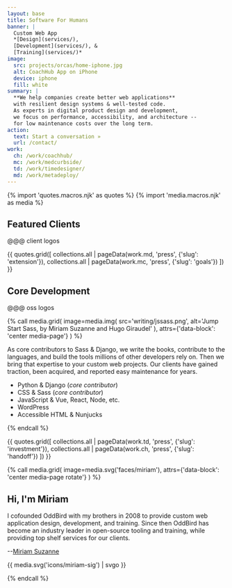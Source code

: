 ```yaml
---
layout: base
title: Software For Humans
banner: |
  Custom Web App
  *[Design](services/),
  [Development](services/), &
  [Training](services/)*
image:
  src: projects/orcas/home-iphone.jpg
  alt: CoachHub App on iPhone
  device: iphone
  fill: white
summary: |
  **We help companies create better web applications**
  with resilient design systems & well-tested code.
  As experts in digital product design and development,
  we focus on performance, accessibility, and architecture --
  for low maintenance costs over the long term.
action:
  text: Start a conversation »
  url: /contact/
work:
  ch: /work/coachhub/
  mc: /work/medcurbside/
  td: /work/timedesigner/
  md: /work/metadeploy/
---
```


{% import 'quotes.macros.njk' as quotes %}
{% import 'media.macros.njk' as media %}

## Featured Clients

@@@ client logos

{{ quotes.grid([
  collections.all | pageData(work.md, 'press', {'slug': 'extension'}),
  collections.all | pageData(work.mc, 'press', {'slug': 'goals'})
]) }}

## Core Development

@@@ oss logos

{% call media.grid(
  image=media.img(
    src='writing/jssass.png',
    alt='Jump Start Sass, by Miriam Suzanne and Hugo Giraudel'
  ),
  attrs={'data-block': 'center media-page'}
) %}

As core contributors to Sass & Django,
we write the books,
contribute to the languages,
and build the tools millions of other developers rely on.
Then we bring that expertise to your custom web projects.
Our clients have gained traction,
been acquired,
and reported easy maintenance for years.

- Python & Django (*core contributor*)
- CSS & Sass (*core contributor*)
- JavaScript & Vue, React, Node, etc.
- WordPress
- Accessible HTML & Nunjucks

{% endcall %}


{{ quotes.grid([
  collections.all | pageData(work.td, 'press', {'slug': 'investment'}),
  collections.all | pageData(work.ch, 'press', {'slug': 'handoff'})
]) }}


{% call media.grid(
  image=media.svg('faces/miriam'),
  attrs={'data-block': 'center media-page rotate'}
) %}

## Hi, I'm Miriam

I cofounded OddBird with my brothers in 2008
to provide custom web application design, development, and training.
Since then OddBird has become an industry leader
in open-source tooling and training,
while providing top shelf services for our clients.

--[Miriam Suzanne](/authors/miriam/)

{{ media.svg('icons/miriam-sig') | svgo }}

{% endcall %}
